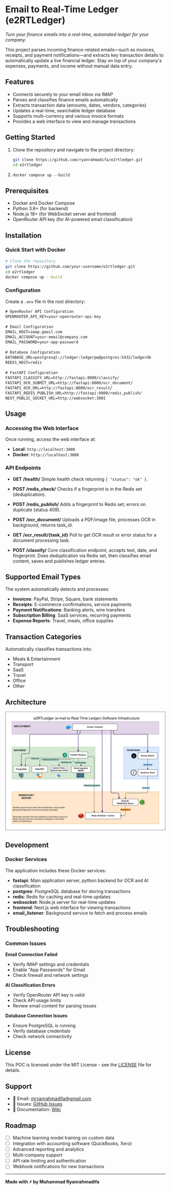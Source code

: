 # Email to Real-Time Ledger (e2RTLedger)

*Turn your finance emails into a real-time, automated ledger for your company.*

This project parses incoming finance-related emails—such as invoices, receipts, and payment notifications—and extracts key transaction details to automatically update a live financial ledger. Stay on top of your company's expenses, payments, and income without manual data entry.

## Features

- Connects securely to your email inbox via IMAP
- Parses and classifies finance emails automatically
- Extracts transaction data (amounts, dates, vendors, categories)
- Updates a real-time, searchable ledger database
- Supports multi-currency and various invoice formats
- Provides a web interface to view and manage transactions

## Getting Started

1. Clone the repository and navigate to the project directory:
   ```bash
   git clone https://github.com/ryanrahmadifa/e2rtledger.git
   cd e2rtledger
   ```
2. `docker compose up --build`

## Prerequisites

- Docker and Docker Compose
- Python 3.8+ (for backend)
- Node.js 18+ (for WebSocket server and frontend)
- OpenRouter API key (for AI-powered email classification)

## Installation

### Quick Start with Docker

```bash
# Clone the repository
git clone https://github.com/your-username/e2rtledger.git
cd e2rtledger
docker compose up --build
```

### Configuration

Create a `.env` file in the root directory:

```env
# OpenRouter API Configuration
OPENROUTER_API_KEY=your-openrouter-api-key

# Email Configuration
EMAIL_HOST=imap.gmail.com
EMAIL_ACCOUNT=your-email@company.com
EMAIL_PASSWORD=your-app-password

# Database Configuration
DATABASE_URL=postgresql://ledger:ledgerpw@postgres:5432/ledgerdb
REDIS_HOST=redis

# FastAPI Configuration
FASTAPI_CLASSIFY_URL=http://fastapi:8000/classify/
FASTAPI_OCR_SUBMIT_URL=http://fastapi:8000/ocr_document/
FASTAPI_OCR_URL=http://fastapi:8000/ocr_result/
FASTAPI_REDIS_PUBLISH_URL=http://fastapi:8000/redis_publish/
NEXT_PUBLIC_SOCKET_URL=http://websocket:3001
```

## Usage

### Accessing the Web Interface

Once running, access the web interface at:
- **Local**: `http://localhost:3000`
- **Docker**: `http://localhost:3000`

### API Endpoints

- **GET /health/**
  Simple health check returning `{ "status": "ok" }`.

- **POST /redis_check/**
  Checks if a fingerprint is in the Redis set (deduplication).

- **POST /redis_publish/**
  Adds a fingerprint to Redis set; errors on duplicate (status 409).

- **POST /ocr_document/**
  Uploads a PDF/image file, processes OCR in background, returns task_id.

- **GET /ocr_result/{task_id}**
  Poll to get OCR result or error status for a document processing task.

- **POST /classify/**
  Core classification endpoint, accepts text, date, and fingerprint.
  Does deduplication via Redis set, then classifies email content, saves and publishes ledger entries.

## Supported Email Types

The system automatically detects and processes:

- **Invoices**: PayPal, Stripe, Square, bank statements
- **Receipts**: E-commerce confirmations, service payments
- **Payment Notifications**: Banking alerts, wire transfers
- **Subscription Billing**: SaaS services, recurring payments
- **Expense Reports**: Travel, meals, office supplies

## Transaction Categories

Automatically classifies transactions into:
- Meals & Entertainment
- Transport
- SaaS
- Travel
- Office
- Other

## Architecture

![Architecture Diagram](./images/Ryan_E2LEDGER_INFRASTRUCTURE.png)

## Development

### Docker Services

The application includes these Docker services:

- **fastapi**: Main application server, python backend for OCR and AI classification
- **postgres**: PostgreSQL database for storing transactions
- **redis**: Redis for caching and real-time updates
- **websocket**: Node.js server for real-time updates
- **frontend**: Next.js web interface for viewing transactions
- **email_listener**: Background service to fetch and process emails

## Troubleshooting

### Common Issues

**Email Connection Failed**
- Verify IMAP settings and credentials
- Enable "App Passwords" for Gmail
- Check firewall and network settings

**AI Classification Errors**
- Verify OpenRouter API key is valid
- Check API usage limits
- Review email content for parsing issues

**Database Connection Issues**
- Ensure PostgreSQL is running
- Verify database credentials
- Check network connectivity

## License

This POC is licensed under the MIT License - see the [LICENSE](LICENSE) file for details.

## Support

- 📧 Email: mryanrahmadifa@gmail.com
- 🐛 Issues: [GitHub Issues](https://github.com/ryanrahmadifa/e2rtledger/issues)
- 📖 Documentation: [Wiki](https://github.com/ryanrahmadifa/e2rtledger/)

## Roadmap

- [ ] Machine learning model training on custom data
- [ ] Integration with accounting software (QuickBooks, Xero)
- [ ] Advanced reporting and analytics
- [ ] Multi-company support
- [ ] API rate limiting and authentication
- [ ] Webhook notifications for new transactions

---

**Made with ⚡ by Muhammad Ryanrahmadifa**